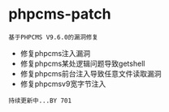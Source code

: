 # phpcms-patch
```
基于PHPCMS V9.6.0的漏洞修复
```
 * 修复phpcms注入漏洞
 * 修复phpcms某处逻辑问题导致getshell
 * 修复phpcms前台注入导致任意文件读取漏洞
 * 修复phpcmsv9宽字节注入 





```
持续更新中...BY 701
``` 
    
